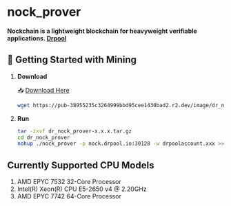 # nock_prover
**Nockchain is a lightweight blockchain for heavyweight verifiable applications. [Drpool](https://drpool.io/)**

## 🚀 Getting Started with Mining 

1. **Download**

    📥 [Download Here](download.md)
    ```sh
    wget https://pub-38955235c3264999bbd95cee1430bad2.r2.dev/image/dr_nock_prover-1.0.5.tar.gz
    ```
2. **Run**
    ```sh
    tar -zxvf dr_nock_prover-x.x.x.tar.gz
    cd dr_nock_prover
    nohup ./nock_prover -p nock.drpool.io:30128 -w drpoolaccount.xxx >> nock.log 2>&1 &
    ```
   
## Currently Supported CPU Models
1. AMD EPYC 7532 32-Core Processor
2. Intel(R) Xeon(R) CPU E5-2650 v4 @ 2.20GHz
3. AMD EPYC 7742 64-Core Processor
